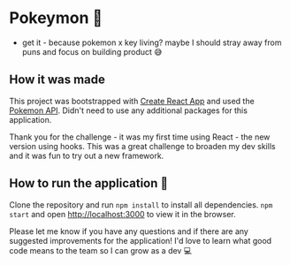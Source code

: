 # Pokeymon 🔑
* get it - because pokemon x key living? maybe I should stray away from puns and focus on building product  😅

## How it was made
This project was bootstrapped with [Create React App](https://github.com/facebook/create-react-app) and used the [Pokemon API](https://pokeapi.co). Didn't need to use any additional packages for this application.  

Thank you for the challenge - it was my first time using React - the new version using hooks. This was a great challenge to broaden my dev skills and it was fun to try out a new framework. 

## How to run the application 🔨
Clone the repository and run `npm install` to install all dependencies.
`npm start` and open [http://localhost:3000](http://localhost:3000) to view it in the browser.

Please let me know if you have any questions and if there are any suggested improvements for the application! I'd love to learn what good code means to the team so I can grow as a dev 💻
